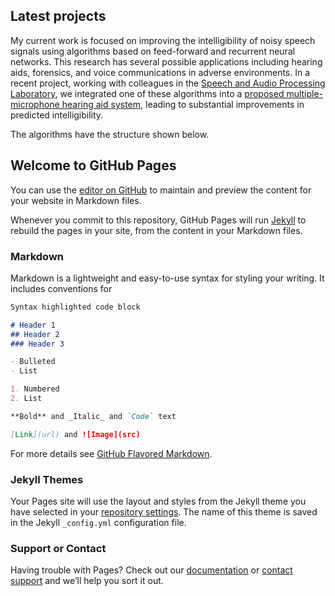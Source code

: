 ## Latest projects

My current work is focused on improving the intelligibility of noisy speech signals using algorithms based on feed-forward and recurrent neural networks. This research has several possible applications including hearing aids, forensics, and voice communications in adverse environments. In a recent project, working with colleagues in the [Speech and Audio Processing Laboratory](https://www.commsp.ee.ic.ac.uk/~sap/), we integrated one of these algorithms into a [proposed multiple-microphone hearing aid system](https://ieeexplore.ieee.org/document/8521361), leading to substantial improvements in predicted intelligibility.

The algorithms have the structure shown below. 










## Welcome to GitHub Pages

You can use the [editor on GitHub](https://github.com/leolightburn/leolightburn.github.io/edit/master/index.md) to maintain and preview the content for your website in Markdown files.

Whenever you commit to this repository, GitHub Pages will run [Jekyll](https://jekyllrb.com/) to rebuild the pages in your site, from the content in your Markdown files.

### Markdown

Markdown is a lightweight and easy-to-use syntax for styling your writing. It includes conventions for

```markdown
Syntax highlighted code block

# Header 1
## Header 2
### Header 3

- Bulleted
- List

1. Numbered
2. List

**Bold** and _Italic_ and `Code` text

[Link](url) and ![Image](src)
```

For more details see [GitHub Flavored Markdown](https://guides.github.com/features/mastering-markdown/).

### Jekyll Themes

Your Pages site will use the layout and styles from the Jekyll theme you have selected in your [repository settings](https://github.com/leolightburn/leolightburn.github.io/settings). The name of this theme is saved in the Jekyll `_config.yml` configuration file.

### Support or Contact

Having trouble with Pages? Check out our [documentation](https://help.github.com/categories/github-pages-basics/) or [contact support](https://github.com/contact) and we’ll help you sort it out.
